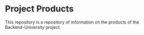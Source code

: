 # Project Products

This repository is a repository of information on the products of the Backend-University project.